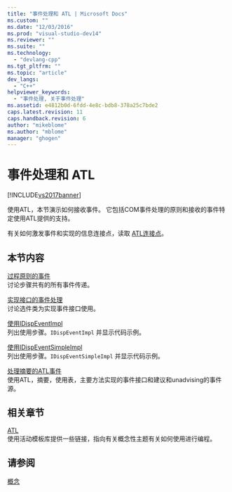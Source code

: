 ```yaml
---
title: "事件处理和 ATL | Microsoft Docs"
ms.custom: ""
ms.date: "12/03/2016"
ms.prod: "visual-studio-dev14"
ms.reviewer: ""
ms.suite: ""
ms.technology: 
  - "devlang-cpp"
ms.tgt_pltfrm: ""
ms.topic: "article"
dev_langs: 
  - "C++"
helpviewer_keywords: 
  - "事件处理, 关于事件处理"
ms.assetid: e4812b0d-6fdd-4e8c-bdb8-378a25c7bde2
caps.latest.revision: 11
caps.handback.revision: 6
author: "mikeblome"
ms.author: "mblome"
manager: "ghogen"
---
```

# 事件处理和 ATL
[!INCLUDE[vs2017banner](../assembler/inline/includes/vs2017banner.md)]

使用ATL，本节演示如何接收事件。  它包括COM事件处理的原则和接收的事件特定使用ATL提供的支持。  
  
 有关如何激发事件和实现的信息连接点，读取 [ATL连接点](../atl/atl-connection-points.md)。  
  
## 本节内容  
 [过程原则的事件](../atl/event-handling-principles.md)  
 讨论步骤共有的所有事件传递。  
  
 [实现接口的事件处理](../atl/implementing-the-event-handling-interface.md)  
 讨论选件类为实现事件接口使用。  
  
 [使用IDispEventImpl](../atl/using-idispeventimpl.md)  
 列出使用步骤。`IDispEventImpl` 并显示代码示例。  
  
 [使用IDispEventSimpleImpl](../atl/using-idispeventsimpleimpl.md)  
 列出使用步骤。`IDispEventSimpleImpl` 并显示代码示例。  
  
 [处理摘要的ATL事件](../atl/atl-event-handling-summary.md)  
 使用ATL，摘要，使用表，主要方法实现的事件接口和建议和unadvising的事件源。  
  
## 相关章节  
 [ATL](../atl/active-template-library-atl-concepts.md)  
 使用活动模板库提供一些链接，指向有关概念性主题有关如何使用进行编程。  
  
## 请参阅  
 [概念](../atl/active-template-library-atl-concepts.md)